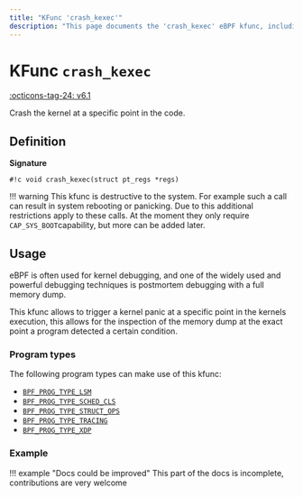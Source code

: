 ```yaml
---
title: "KFunc 'crash_kexec'"
description: "This page documents the 'crash_kexec' eBPF kfunc, including its definition, usage, program types that can use it, and examples."
---
```

# KFunc `crash_kexec`

<!-- [FEATURE_TAG](crash_kexec) -->
[:octicons-tag-24: v6.1](https://github.com/torvalds/linux/commit/133790596406ce2658f0864eb7eac64987c2b12f)
<!-- [/FEATURE_TAG] -->

Crash the kernel at a specific point in the code.

## Definition

**Signature**

<!-- [KFUNC_DEF] -->
`#!c void crash_kexec(struct pt_regs *regs)`

!!! warning
	This kfunc is destructive to the system. For example such a call can result in system rebooting or panicking. 
	Due to this additional restrictions apply to these calls. At the moment they only require `CAP_SYS_BOOT`capability, 
	but more can be added later.
<!-- [/KFUNC_DEF] -->

## Usage

eBPF is often used for kernel debugging, and one of the widely used and
powerful debugging techniques is postmortem debugging with a full memory dump.

This kfunc allows to trigger a kernel panic at a specific point in the kernels 
execution, this allows for the inspection of the memory dump at the exact point
a program detected a certain condition.

### Program types

The following program types can make use of this kfunc:

<!-- [KFUNC_PROG_REF] -->
- [`BPF_PROG_TYPE_LSM`](../program-type/BPF_PROG_TYPE_LSM.md)
- [`BPF_PROG_TYPE_SCHED_CLS`](../program-type/BPF_PROG_TYPE_SCHED_CLS.md)
- [`BPF_PROG_TYPE_STRUCT_OPS`](../program-type/BPF_PROG_TYPE_STRUCT_OPS.md)
- [`BPF_PROG_TYPE_TRACING`](../program-type/BPF_PROG_TYPE_TRACING.md)
- [`BPF_PROG_TYPE_XDP`](../program-type/BPF_PROG_TYPE_XDP.md)
<!-- [/KFUNC_PROG_REF] -->

### Example

!!! example "Docs could be improved"
    This part of the docs is incomplete, contributions are very welcome

